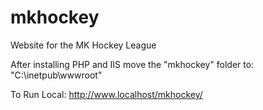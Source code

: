 # mkhockey
Website for the MK Hockey League

After installing PHP and IIS move the "mkhockey" folder to: "C:\inetpub\wwwroot\"

To Run Local: http://www.localhost/mkhockey/
